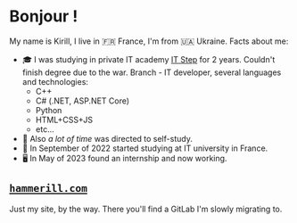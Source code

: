 # Bonjour !
My name is Kirill, I live in 🇫🇷 France, I'm from 🇺🇦 Ukraine. Facts about me:
- 🎓 I was studying in private IT academy [IT Step](https://mariupol.itstep.org/) for 2 years. 
Couldn't finish degree due to the war. 
Branch - IT developer, several languages and technologies:
  * C++
  * C# (.NET, ASP.NET Core)
  * Python
  * HTML+CSS+JS
  * etc...
- 🍵 Also _a lot of time_ was directed to self-study.
- 🏫 In September of 2022 started studying at IT university in France.
- 🖥️ In May of 2023 found an internship and now working.

## [`hammerill.com`](https://hammerill.com/)
Just my site, by the way. There you'll find a GitLab I'm slowly migrating to.
